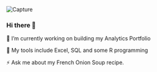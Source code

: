
![Capture](https://github.com/Jorgea2307/Jorgea2307/assets/17819196/92085538-5163-49a7-983e-131bec355e5b)


### Hi there 👋

🔭 I’m currently working on building my Analytics Portfolio

🌱 My tools include Excel, SQL and some R programming

⚡ Ask me about my French Onion Soup recipe. 




<!--

** add some more notes lie the example below**

If you'd like to see some examples of the interesting custom SQL I have written to get my data formatted properly in Tableau, you can do that here. If you're more interested in the Python scripts that I have written to clean, generate, and document data at my job, you can find that here.

If you'd like to leave GitHub and check out my Tableau skills, you can do so here.

My Blog is a good place to get to know my story.

-->

<!--
**Jorgea2307/Jorgea2307** is a ✨ _special_ ✨ repository because its `README.md` (this file) appears on your GitHub profile.

Here are some ideas to get you started:

- 🔭 I’m currently working on ...
- 🌱 I’m currently learning ...
- 👯 I’m looking to collaborate on ...
- 🤔 I’m looking for help with ...
- 💬 Ask me about ...
- 📫 How to reach me: ...
- 😄 Pronouns: ...
- ⚡ Fun fact: ...
-->
